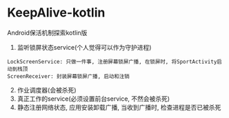 # KeepAlive-kotlin
Android保活机制探索kotlin版
1. 监听锁屏状态service(个人觉得可以作为守护进程)
```
LockScreenService: 只做一件事, 注册屏幕锁屏广播, 在锁屏时, 将SportActivity启动到栈顶
ScreenReceiver: 封装屏幕锁屏广播, 启动和注销
```
2. 作业调度器(会被杀死)
3. 真正工作的service(必须设置前台service, 不然会被杀死)
4. 静态注册网络状态, 应用安装卸载广播, 当收到广播时, 检查进程是否已被杀死
